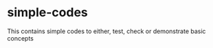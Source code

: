 simple-codes
============

This contains simple codes to either, test, check or demonstrate basic concepts
